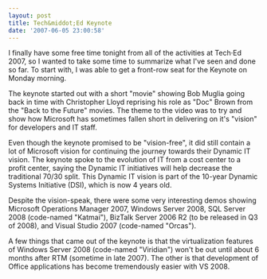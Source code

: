 ```yaml
---
layout: post
title: Tech&middot;Ed Keynote
date: '2007-06-05 23:00:58'
---
```


I finally have some free time tonight from all of the activities at Tech·Ed 2007, so I wanted to take some time to summarize what I've seen and done so far. To start with, I was able to get a front-row seat for the Keynote on Monday morning.

The keynote started out with a short "movie" showing Bob Muglia going back in time with Christopher Lloyd reprising his role as "Doc" Brown from the "Back to the Future" movies. The theme to the video was to try and show how Microsoft has sometimes fallen short in delivering on it's "vision" for developers and IT staff.

Even though the keynote promised to be "vision-free", it did still contain a lot of Microsoft vision for continuing the journey towards their Dynamic IT vision. The keynote spoke to the evolution of IT from a cost center to a profit center, saying the Dynamic IT initiatives will help decrease the traditional 70/30 split. This Dynamic IT vision is part of the 10-year Dynamic Systems Initiative (DSI), which is now 4 years old.

Despite the vision-speak, there were some very interesting demos showing Microsoft Operations Manager 2007, Windows Server 2008, SQL Server 2008 (code-named "Katmai"), BizTalk Server 2006 R2 (to be released in Q3 of 2008), and Visual Studio 2007 (code-named "Orcas").

A few things that came out of the keynote is that the virtualization features of Windows Server 2008 (code-named "Viridian") won't be out until about 6 months after RTM (sometime in late 2007). The other is that development of Office applications has become tremendously easier with VS 2008.
